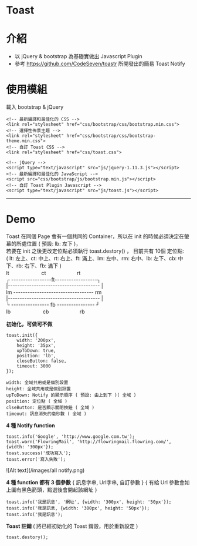 # Toast
# 介紹
* 以 jQuery & bootstrap 為基礎實做出 Javascript Plugin
* 參考 https://github.com/CodeSeven/toastr 所開發出的簡易 Toast Notify  

# 使用模組
載入 bootstrap & jQuery
```
<!-- 最新編譯和最佳化的 CSS -->
<link rel="stylesheet" href="css/bootstrap/css/bootstrap.min.css">
<!-- 選擇性佈景主題 -->
<link rel="stylesheet" href="css/bootstrap/css/bootstrap-theme.min.css">
<!-- 自訂 Toast CSS -->
<link rel="stylesheet" href="css/toast.css">

<!-- jQuery -->
<script type="text/javascript" src="js/jquery-1.11.3.js"></script>	
<!-- 最新編譯和最佳化的 JavaScript -->
<script src="css/bootstrap/js/bootstrap.min.js"></script>
<!-- 自訂 Toast Plugin Javascript -->
<script type="text/javascript" src="js/toast.js"></script>
```
***
# Demo
Toast 在同個 Page 會有一個共同的 Container，所以在 init 的時候必須決定在螢幕的所處位置 ( 預設: lb: 左下 )，  
若要在 init 之後更改定位點必須執行 toast.destory() ， 目前共有 10個 定位點:  
( lt: 左上、ct: 中上、rt: 右上、ft: 滿上、lm: 左中、rm: 右中、lb: 左下、cb: 中下、rb: 右下、fb: 滿下 )  
 lt 　　　　　　ct　　　　　　rt  
 ┌ -----------------ft------------------┐  
 |--------------------------------------- |  
lm ---------------------------------- rm  
 |--------------------------------------- |  
└ ---------------- fb ---------------- ┘  
 lb 　　　　　　cb　　　　　　rb 

**初始化，可做可不做**
```
toast.init({
    width: '200px',
    height: '35px',
    upToDown: true,
    position: 'lb',
    closeButton: false,
    timeout: 3000
});
```
```
width: 全域共用或是個別設置
height: 全域共用或是個別設置
upToDown: Notify 的顯示順序 ( 預設: 由上到下 )( 全域 )
position: 定位點 ( 全域 )
clseButton: 是否顯示關閉按鈕 ( 全域 )
timeout: 訊息消失的毫秒數 ( 全域 )
```
**4 種 Notify function**
```
toast.info('Google', 'http://www.google.com.tw');
toast.warn('FlowringMail', 'http://flowringmail.flowring.com/', {width: '300px'});
toast.success('成功寫入');
toast.error('寫入失敗');
```
![Alt text](/images/all notify.png)   

**4 種 function 都有 3 個參數** { 訊息字串, Url字串, 自訂參數 } { 有給 Url 參數會如上圖有黑色箭頭，點選後會開起該網址 }
```
toast.info('我是訊息', '網址', {width: '300px', height: '50px'});
toast.info('我是訊息, {width: '300px', height: '50px'});
toast.info('我是訊息');
```
**Toast 註銷** ( 將已經初始化的 Toast 銷毀，用於重新設定 )
```
toast.destory();
```

